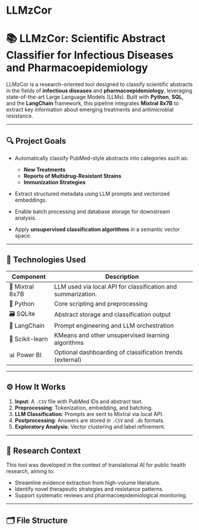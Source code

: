 # LLMzCor
# 📚 LLMzCor: Scientific Abstract Classifier for Infectious Diseases and Pharmacoepidemiology

LLMzCor is a research-oriented tool designed to classify scientific abstracts in the fields of **infectious diseases** and **pharmacoepidemiology**, leveraging state-of-the-art Large Language Models (LLMs). Built with **Python**, **SQL**, and the **LangChain** framework, this pipeline integrates **Mixtral 8x7B** to extract key information about emerging treatments and antimicrobial resistance.

---

## 🔍 Project Goals

- Automatically classify PubMed-style abstracts into categories such as:
  - **New Treatments**
  - **Reports of Multidrug-Resistant Strains**
  - **Immunization Strategies**

- Extract structured metadata using LLM prompts and vectorized embeddings.
- Enable batch processing and database storage for downstream analysis.
- Apply **unsupervised classification algorithms** in a semantic vector space.

---

## 🧠 Technologies Used

| Component       | Description                                                   |
|----------------|---------------------------------------------------------------|
| 🧠 Mixtral 8x7B | LLM used via local API for classification and summarization. |
| 🐍 Python       | Core scripting and preprocessing                              |
| 🗃️ SQLite       | Abstract storage and classification output                    |
| 🔗 LangChain    | Prompt engineering and LLM orchestration                      |
| 🧮 Scikit-learn | KMeans and other unsupervised learning algorithms             |
| 📊 Power BI     | Optional dashboarding of classification trends (external)    |

---

## ⚙️ How It Works

1. **Input**: A `.CSV` file with PubMed IDs and abstract text.
2. **Preprocessing**: Tokenization, embedding, and batching.
3. **LLM Classification**: Prompts are sent to Mixtral via local API.
4. **Postprocessing**: Answers are stored in `.CSV` and `.db` formats.
5. **Exploratory Analysis**: Vector clustering and label refinement.

---

## 🧪 Research Context

This tool was developed in the context of translational AI for public health research, aiming to:
- Streamline evidence extraction from high-volume literature.
- Identify novel therapeutic strategies and resistance patterns.
- Support systematic reviews and pharmacoepidemiological monitoring.

---

## 🗂️ File Structure

